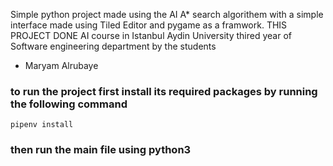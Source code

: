 Simple python project made using the AI A* search algorithem with a simple interface made using Tiled Editor and pygame as a framwork. THIS PROJECT DONE AI course in Istanbul Aydin University thired year of Software engineering department by the students 
- Maryam Alrubaye 
### to run the project first install its required packages by running the following command

```pipenv install```

### then  run the main file using python3
